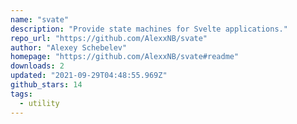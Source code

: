 ```yaml
---
name: "svate"
description: "Provide state machines for Svelte applications."
repo_url: "https://github.com/AlexxNB/svate"
author: "Alexey Schebelev"
homepage: "https://github.com/AlexxNB/svate#readme"
downloads: 2
updated: "2021-09-29T04:48:55.969Z"
github_stars: 14
tags: 
  - utility
---
```

